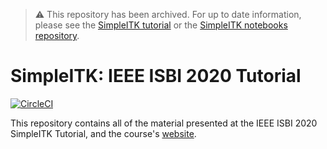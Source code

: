 > :warning: This repository has been archived. For up to date information, please see the [SimpleITK tutorial](https://simpleitk.org/TUTORIAL/) or the [SimpleITK notebooks repository](https://github.com/InsightSoftwareConsortium/SimpleITK-Notebooks).

# SimpleITK: IEEE ISBI 2020 Tutorial

[![CircleCI](https://circleci.com/gh/SimpleITK/ISBI2020_TUTORIAL.svg?style=svg)](https://circleci.com/gh/SimpleITK/ISBI2020_TUTORIAL)

This repository contains all of the material presented at the
IEEE ISBI 2020 SimpleITK Tutorial, and the course's [website](https://SimpleITK.github.io/ISBI2020_TUTORIAL/).
